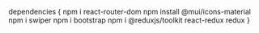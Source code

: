
dependencies
{
	npm i react-router-dom
	npm install @mui/icons-material
	npm i swiper
	npm i bootstrap
	npm i @reduxjs/toolkit react-redux redux 
}